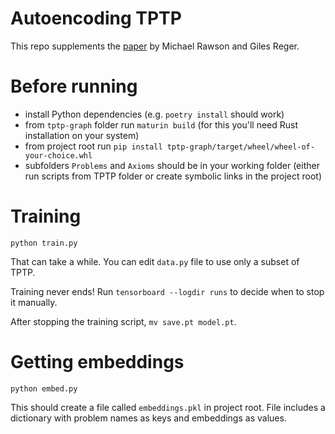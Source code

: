 # Autoencoding TPTP

This repo supplements the [paper](http://aitp-conference.org/2020/abstract/paper_27.pdf) by Michael Rawson and Giles Reger.

# Before running

* install Python dependencies (e.g. `poetry install` should work)
* from `tptp-graph` folder run `maturin build` (for this you'll need Rust installation on your system)
* from project root run `pip install tptp-graph/target/wheel/wheel-of-your-choice.whl`
* subfolders `Problems` and `Axioms` should be in your working folder (either run scripts from TPTP folder or create symbolic links in the project root)

# Training

`python train.py`

That can take a while. You can edit `data.py` file to use only a subset of TPTP.

Training never ends! Run `tensorboard --logdir runs` to decide when to stop it manually.

After stopping the training script, `mv save.pt model.pt`.

# Getting embeddings

`python embed.py`

This should create a file called `embeddings.pkl` in project root. File includes a dictionary with problem names as keys and embeddings as values.
